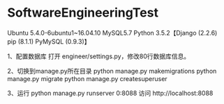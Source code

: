 # SoftwareEngineeringTest
Ubuntu 5.4.0-6ubuntu1~16.04.10
MySQL5.7
Python 3.5.2【Django (2.2.6) pip (8.1.1) PyMySQL (0.9.3)】

1、配置数据库
打开 engineer/settings.py，修改80行数据库信息。

2、切换到manage.py所在目录
python manage.py makemigrations
python manage.py migrate
python manage.py createsuperuser

3、运行
python manage.py runserver 0:8088
访问 http://localhost:8088


